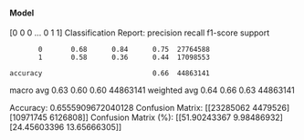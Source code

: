 #### Model
[0 0 0 ... 0 1 1]
Classification Report:
              precision    recall  f1-score   support

           0       0.68      0.84      0.75  27764588
           1       0.58      0.36      0.44  17098553

    accuracy                           0.66  44863141
   macro avg       0.63      0.60      0.60  44863141
weighted avg       0.64      0.66      0.63  44863141

Accuracy: 0.6555909672040128
Confusion Matrix:
[[23285062  4479526]
 [10971745  6126808]]
Confusion Matrix (%):
[[51.90243367  9.98486932]
 [24.45603396 13.65666305]]
